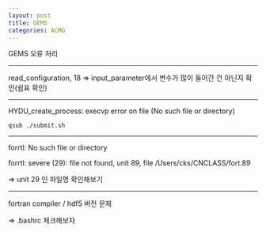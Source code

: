 ```yaml
---
layout: post
title: GEMS
categories: ACMG
---
```


GEMS 오류 처리

---
read_configuration, 18 => input_parameter에서 변수가 많이 들어간 건 아닌지 확인(쉼표 확인)

---
HYDU_create_process: execvp error on file (No such file or directory)
    
    qsub ./submit.sh

---
forrtl: No such file or directory

forrtl: severe (29): file not found, unit 89, file /Users/cks/CNCLASS/fort.89

=> unit 29 인 파일명 확인해보기

---
fortran compiler / hdf5 버전 문제 

=> .bashrc 체크해보자
